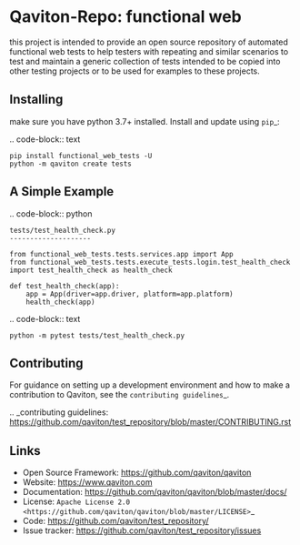 Qaviton-Repo: functional web
============================

this project is intended to provide an open source repository 
of automated functional web tests to help testers 
with repeating and similar scenarios to test and maintain 
a generic collection of tests intended to be copied 
into other testing projects or to be used for examples to these projects.  


Installing
----------

make sure you have python 3.7+ installed.
Install and update using `pip`_:

.. code-block:: text
    
    pip install functional_web_tests -U
    python -m qaviton create tests


A Simple Example
----------------

.. code-block:: python
    
    tests/test_health_check.py
    --------------------
       
    from functional_web_tests.tests.services.app import App
    from functional_web_tests.tests.execute_tests.login.test_health_check import test_health_check as health_check
    
    def test_health_check(app):
        app = App(driver=app.driver, platform=app.platform)
        health_check(app)
        

.. code-block:: text

    python -m pytest tests/test_health_check.py

Contributing
------------

For guidance on setting up a development environment and how to make a
contribution to Qaviton, see the `contributing guidelines`_.

.. _contributing guidelines: https://github.com/qaviton/test_repository/blob/master/CONTRIBUTING.rst


Links
-----

* Open Source Framework: https://github.com/qaviton/qaviton
* Website: https://www.qaviton.com
* Documentation: https://github.com/qaviton/qaviton/blob/master/docs/
* License: `Apache License 2.0 <https://github.com/qaviton/qaviton/blob/master/LICENSE>`_
* Code: https://github.com/qaviton/test_repository/
* Issue tracker: https://github.com/qaviton/test_repository/issues
